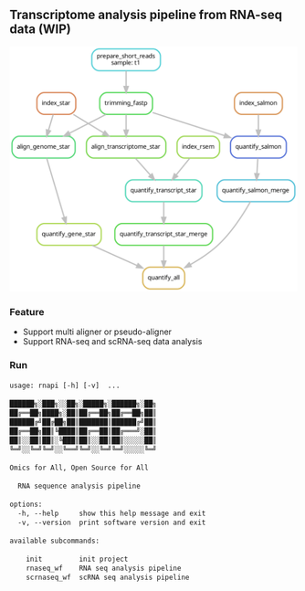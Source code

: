 ## Transcriptome analysis pipeline from RNA-seq data (WIP)

<div align=center><img src="docs/dag.png"/></div>

### Feature
+ Support multi aligner or pseudo-aligner
+ Support RNA-seq and scRNA-seq data analysis


### Run
```{bash}
usage: rnapi [-h] [-v]  ...

██████╗░███╗░░██╗░█████╗░██████╗░██╗
██╔══██╗████╗░██║██╔══██╗██╔══██╗██║
██████╔╝██╔██╗██║███████║██████╔╝██║
██╔══██╗██║╚████║██╔══██║██╔═══╝░██║
██║░░██║██║░╚███║██║░░██║██║░░░░░██║
╚═╝░░╚═╝╚═╝░░╚══╝╚═╝░░╚═╝╚═╝░░░░░╚═╝

Omics for All, Open Source for All

  RNA sequence analysis pipeline

options:
  -h, --help     show this help message and exit
  -v, --version  print software version and exit

available subcommands:
  
    init         init project
    rnaseq_wf    RNA seq analysis pipeline
    scrnaseq_wf  scRNA seq analysis pipeline
```
